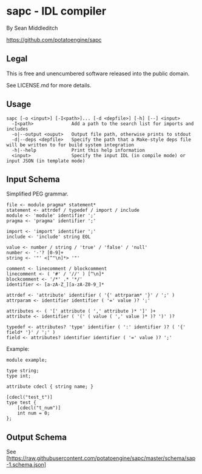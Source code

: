 sapc - IDL compiler
===================

By Sean Middleditch

https://github.com/potatoengine/sapc

Legal
-----

This is free and unencumbered software released into the public domain.

See LICENSE.md for more details.

Usage
-----

```
sapc [-o <input>] [-I<path>]... [-d <depfile>] [-h] [--] <input>
  -I<path>              Add a path to the search list for imports and includes
  -o|--output <ouput>   Output file path, otherwise prints to stdout
  -d|--deps <depfile>   Specify the path that a Make-style deps file will be written to for build system integration
  -h|--help             Print this help information
  <input>               Specify the input IDL (in compile mode) or input JSON (in template mode)
```

Input Schema
------------

Simplified PEG grammar.

```
file <- module pragma* statement*
statement <- attrdef / typedef / import / include
module <- 'module' identifier ';'
pragma <- 'pragma' identifier ';'

import <- 'import' identifier ';'
include <- 'include' string EOL

value <- number / string / 'true' / 'false' / 'null'
number <- '-'? [0-9]+
string <- '"' <[^"\n]*> '"'

comment <- linecomment / blockcomment
linecomment <- ( '#' / '//' ) [^\n]*
blockcomment <- '/*' .* '*/'
identifier <- [a-zA-Z_][a-zA-Z0-9_]*

attrdef <- 'attribute' identifier ( '{' attrparam* '}' / ';' )
attrparam <- identifier identifier ( '=' value )? ';'

attributes <- ( '[' attribute ( ',' attribute )* ']' )+
attribute <- identifier ( '(' ( value ( ',' value )* )? ')' )?

typedef <- attributes? 'type' identifier ( ':' identifier )? ( '{' field* '}' / ';' )
field <- attributes? identifier identifier ( '=' value )? ';'
```

Example:

```
module example;

type string;
type int;

attribute cdecl { string name; }

[cdecl("test_t")]
type test {
	[cdecl("t_num")]
	int num = 0;
};
```

Output Schema
-------------

See [https://raw.githubusercontent.com/potatoengine/sapc/master/schema/sap-1.schema.json]
